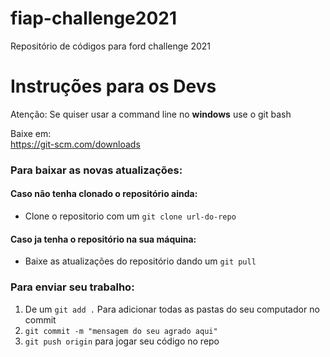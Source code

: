# fiap-challenge2021
Repositório de códigos para ford challenge 2021

# Instruções para os Devs
Atenção: Se quiser usar a command line no **windows** use o git bash

Baixe em:<br>
https://git-scm.com/downloads

### Para baixar as novas atualizações:

#### Caso não tenha clonado o repositório ainda:
 - Clone o repositorio com um `git clone url-do-repo`

#### Caso ja tenha o repositório na sua máquina:
- Baixe as atualizações do repositório dando um `git pull`
 
### Para enviar seu trabalho:
1. De um `git add .` Para adicionar todas as pastas do seu computador no commit
2. `git commit -m "mensagem do seu agrado aqui"`
3. `git push origin` para jogar seu código no repo
